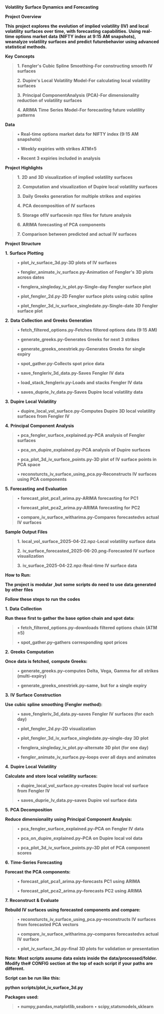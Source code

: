 **Volatility** **Surface** **Dynamics** **and** **Forecasting**

**Project** **Overview**

**This** **project** **explores** **the** **evolution** **of**
**implied** **volatility** **(IV)** **and** **local** **volatility**
**surfaces** **over** **time,** **with** **forecasting**
**capabilities.** **Using** **real-time** **options** **market**
**data** **(NIFTY** **index** **at** **9:15** **AM** **snapshots),**
**weanalyze** **volatility** **surfaces** **and** **predict**
**futurebehavior** **using** **advanced** **statistical** **methods.**

**Key** **Concepts**

> **1.** **Fengler's** **Cubic** **Spline** **Smoothing-For**
> **constructing** **smooth** **IV** **surfaces**
>
> **2.** **Dupire's** **Local** **Volatility** **Model-For**
> **calculating** **local** **volatility** **surfaces**
>
> **3.** **Principal** **ComponentAnalysis** **(PCA)-For**
> **dimensionality** **reduction** **of** **volatility** **surfaces**
>
> **4.** **ARIMA** **Time** **Series** **Model-For** **forecasting**
> **future** **volatility** **patterns**

**Data**

> • **Real-time** **options** **market** **data** **for** **NIFTY**
> **index** **(9:15** **AM** **snapshots)**
>
> • **Weekly** **expiries** **with** **strikes** **ATM±5**
>
> • **Recent** **3** **expiries** **included** **in** **analysis**

**Project** **Highlights**

> **1.** **2D** **and** **3D** **visualization** **of** **implied**
> **volatility** **surfaces**
>
> **2.** **Computation** **and** **visualization** **of** **Dupire**
> **local** **volatility** **surfaces**
>
> **3.** **Daily** **Greeks** **generation** **for** **multiple**
> **strikes** **and** **expiries**
>
> **4.** **PCA** **decomposition** **of** **IV** **surfaces**
>
> **5.** **Storage** **ofIV** **surfacesin** **npz** **files** **for**
> **future** **analysis**
>
> **6.** **ARIMA** **forecasting** **of** **PCA** **components**
>
> **7.** **Comparison** **between** **predicted** **and** **actual**
> **IV** **surfaces**

**Project** **Structure**

**1.** **Surface** **Plotting**

> • **plot_iv_surface_3d.py-3D** **plots** **of** **IV** **surfaces**
>
> • **fengler_animate_iv_surface.py-Animation** **of** **Fengler's**
> **3D** **plots** **across** **dates**
>
> • **fenglera_singleday_iv_plot.py-Single-day** **Fengler** **surface**
> **plot**
>
> • **plot_fengler_2d.py-2D** **Fengler** **surface** **plots**
> **using** **cubic** **spline**
>
> • **plot_fengler_3d_iv_surface_singledate.py-Single-date** **3D**
> **Fengler** **surface** **plot**

**2.** **Data** **Collection** **and** **Greeks** **Generation**

> • **fetch_filtered_options.py-Fetches** **filtered** **options**
> **data** **(9:15** **AM)**
>
> • **generate_greeks.py-Generates** **Greeks** **for** **next** **3**
> **strikes**
>
> • **generate_greeks_onestriek.py-Generates** **Greeks** **for**
> **single** **expiry**
>
> • **spot_gather.py-Collects** **spot** **price** **data**
>
> • **save_fengleriv_3d_data.py-Saves** **Fengler** **IV** **data**
>
> • **load_stack_fengleriv.py-Loads** **and** **stacks** **Fengler**
> **IV** **data**
>
> • **saves_duprie_lv_data.py-Saves** **Dupire** **local**
> **volatility** **data**

**3.** **Dupire** **Local** **Volatility**

> • **dupire_local_vol_surface.py-Computes** **Dupire** **3D** **local**
> **volatility** **surfaces** **from** **Fengler** **IV**

**4.** **Principal** **Component** **Analysis**

> • **pca_fengler_surface_explained.py-PCA** **analysis** **of**
> **Fengler** **surfaces**
>
> • **pca_on_dupire_explained.py-PCA** **analysis** **of** **Dupire**
> **surfaces**
>
> • **pca_plot_3d_iv_surface_points.py-3D** **plot** **of** **IV**
> **surface** **points** **in** **PCA** **space**
>
> • **reconsturcts_iv_surface_using_pca.py-Reconstructs** **IV**
> **surfaces** **using** **PCA** **components**

**5.** **Forecasting** **and** **Evaluation**

> • **forecast_plot_pca1_arima.py-ARIMA** **forecasting** **for**
> **PC1**
>
> • **forecast_plot_pca2_arima.py-ARIMA** **forecasting** **for**
> **PC2**
>
> • **compare_iv_surface_witharima.py-Compares** **forecastedvs**
> **actual** **IV** **surfaces**

**Sample** **Output** **Files**

> **1.** **local_vol_surface_2025-04-22.npz-Local** **volatility**
> **surface** **data**
>
> **2.** **iv_surface_forecasted_2025-06-20.png-Forecasted** **IV**
> **surface** **visualization**
>
> **3.** **iv_surface_2025-04-22.npz-Real-time** **IV** **surface**
> **data**

**How** **to** **Run:**

**The** **project** **is** **modular** **,but** **some** **scripts** **do** **need**
**to** **use** **data** **generated** **by** **other** **files**

**Follow** **these** **steps** **to** **run** **the** **codes**

**1.** **Data** **Collection**

**Run** **these** **first** **to** **gather** **the** **base**
**option** **chain** **and** **spot** **data:**

> • **fetch_filtered_options.py–downloads** **filtered** **options**
> **chain** **(ATM** **±5)**
>
> • **spot_gather.py–gathers** **corresponding** **spot** **prices**

**2.** **Greeks** **Computation**

**Once** **data** **is** **fetched,** **compute** **Greeks:**

> • **generate_greeks.py–computes** **Delta,** **Vega,** **Gamma**
> **for** **all** **strikes** **(multi-expiry)**
>
> • **generate_greeks_onestriek.py–same,** **but** **for** **a**
> **single** **expiry**

**3.** **IV** **Surface** **Construction**

**Use** **cubic** **spline** **smoothing** **(Fengler** **method):**

> • **save_fengleriv_3d_data.py–saves** **Fengler** **IV** **surfaces**
> **(for** **each** **day)**
>
> • **plot_fengler_2d.py–2D** **visualization**
>
> • **plot_fengler_3d_iv_surface_singledate.py–single-day** **3D**
> **plot**
>
> • **fenglera_singleday_iv_plot.py–alternate** **3D** **plot** **(for**
> **one** **day)**
>
> • **fengler_animate_iv_surface.py–loops** **over** **all** **days**
> **and** **animates**

**4.** **Dupire** **Local** **Volatility**

**Calculate** **and** **store** **local** **volatility** **surfaces:**

> • **dupire_local_vol_surface.py–creates** **Dupire** **local** **vol**
> **surface** **from** **Fengler** **IV**
>
> • **saves_duprie_lv_data.py–saves** **Dupire** **vol** **surface**
> **data**

**5.** **PCA** **Decomposition**

**Reduce** **dimensionality** **using** **Principal** **Component**
**Analysis:**

> • **pca_fengler_surface_explained.py–PCA** **on** **Fengler** **IV**
> **data**
>
> • **pca_on_dupire_explained.py–PCA** **on** **Dupire** **local**
> **vol** **data**
>
> • **pca_plot_3d_iv_surface_points.py–3D** **plot** **of** **PCA**
> **component** **scores**

**6.** **Time-Series** **Forecasting**

**Forecast** **the** **PCA** **components:**

> • **forecast_plot_pca1_arima.py–forecasts** **PC1** **using**
> **ARIMA**
>
> • **forecast_plot_pca2_arima.py–forecasts** **PC2** **using**
> **ARIMA**

**7.** **Reconstruct** **&** **Evaluate**

**Rebuild** **IV** **surfaces** **using** **forecasted** **components**
**and** **compare:**

> • **reconsturcts_iv_surface_using_pca.py–reconstructs** **IV**
> **surfaces** **from** **forecasted** **PCA** **vectors**
>
> • **compare_iv_surface_witharima.py–compares** **forecastedvs**
> **actual** **IV** **surface**
>
> • **plot_iv_surface_3d.py–final** **3D** **plots** **for**
> **validation** **or** **presentation**

**Note:** **Most** **scripts** **assume** **data** **exists** **inside**
**the** **data/processed/folder.** **Modify** **the#** **CONFIG** **section**
**at** **the** **top** **of** **each** **script** **if** **your**
**paths** **are** **different.**

**Script** **can** **be** **run** **like** **this:**

**python** **scripts/plot_iv_surface_3d.py**

**Packages** **used:**

> • **numpy,pandas,matplotlib,seaborn** • **scipy,statsmodels,sklearn**
